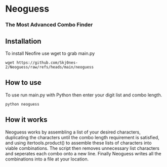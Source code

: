 # Neoguess
### The Most Advanced Combo Finder

## Installation
To install Neofire use wget to grab main.py
```
wget https://github.com/Skj0nes-2/Neoguess/raw/refs/heads/main/neoguess
```

## How to use
To use run main.py with Python then enter your digit list and combo length.
```
python neoguess
```

## How it works
Neoguess works by assembling a list of your desired characters, duplicating the characters until the combo length requirement is satisfied, and using itertools.product() to assemble these lists of characters into viable combinations. The script then removes unnecessary list characters and seperates each combo onto a new line. Finally Neoguess writes all the combinations into a file at your location.
